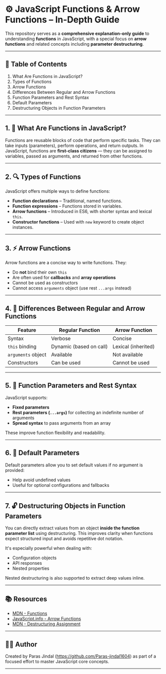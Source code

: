 # ⚙️ JavaScript Functions & Arrow Functions – In-Depth Guide

This repository serves as a **comprehensive explanation-only guide** to understanding **functions** in JavaScript, with a special focus on **arrow functions** and related concepts including **parameter destructuring**.

---

## 📌 Table of Contents

1. What Are Functions in JavaScript?
2. Types of Functions
3. Arrow Functions
4. Differences Between Regular and Arrow Functions
5. Function Parameters and Rest Syntax
6. Default Parameters
7. Destructuring Objects in Function Parameters

---

## 1. 📖 What Are Functions in JavaScript?

Functions are reusable blocks of code that perform specific tasks. They can take inputs (parameters), perform operations, and return outputs. In JavaScript, functions are **first-class citizens** — they can be assigned to variables, passed as arguments, and returned from other functions.

---

## 2. 🔍 Types of Functions

JavaScript offers multiple ways to define functions:

- **Function declarations** – Traditional, named functions.
- **Function expressions** – Functions stored in variables.
- **Arrow functions** – Introduced in ES6, with shorter syntax and lexical `this`.
- **Constructor functions** – Used with `new` keyword to create object instances.

---

## 3. ⚡ Arrow Functions

Arrow functions are a concise way to write functions. They:

- Do **not** bind their own `this`
- Are often used for **callbacks** and **array operations**
- Cannot be used as constructors
- Cannot access `arguments` object (use rest `...args` instead)

---

## 4. 🔁 Differences Between Regular and Arrow Functions

| Feature            | Regular Function       | Arrow Function            |
|--------------------|------------------------|----------------------------|
| Syntax             | Verbose                | Concise                   |
| `this` binding     | Dynamic (based on call) | Lexical (inherited)      |
| `arguments` object | Available              | Not available             |
| Constructors       | Can be used            | Cannot be used            |

---

## 5. 🧮 Function Parameters and Rest Syntax

JavaScript supports:

- **Fixed parameters**
- **Rest parameters (`...args`)** for collecting an indefinite number of arguments
- **Spread syntax** to pass arguments from an array

These improve function flexibility and readability.

---

## 6. 🧩 Default Parameters

Default parameters allow you to set default values if no argument is provided:

- Help avoid undefined values
- Useful for optional configurations and fallbacks

---

## 7. 🔓 Destructuring Objects in Function Parameters

You can directly extract values from an object **inside the function parameter list** using destructuring. 
This improves clarity when functions expect structured input and avoids repetitive dot notation.

It's especially powerful when dealing with:

- Configuration objects
- API responses
- Nested properties

Nested destructuring is also supported to extract deep values inline.

---


## 📚 Resources

- [MDN - Functions](https://developer.mozilla.org/en-US/docs/Web/JavaScript/Guide/Functions)
- [JavaScript.info - Arrow Functions](https://javascript.info/arrow-functions)
- [MDN - Destructuring Assignment](https://developer.mozilla.org/en-US/docs/Web/JavaScript/Reference/Operators/Destructuring_assignment)

---

## 🧑‍💻 Author

Created by Paras Jindal (https://github.com/Paras-jindal1604) as part of a focused effort to master JavaScript core concepts.

---

